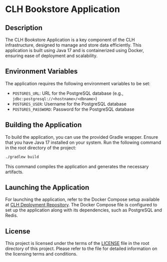 # CLH Bookstore Application

## Description

The CLH Bookstore Application is a key component of the CLH infrastructure, designed to manage and store data
efficiently. This application is built using Java 17 and is containerized using Docker, ensuring ease of deployment and
scalability.

## Environment Variables

The application requires the following environment variables to be set:

- `POSTGRES_URL`: URL for the PostgreSQL database (e.g., `jdbc:postgresql://<hostname>/<dbname>`)
- `POSTGRES_USER`: Username for the PostgreSQL database
- `POSTGRES_PASSWORD`: Password for the PostgreSQL database

## Building the Application

To build the application, you can use the provided Gradle wrapper. Ensure that you have Java 17 installed on your
system. Run the following command in the root directory of the project:

```bash
./gradlew build
```

This command compiles the application and generates the necessary artifacts.

## Launching the Application

For launching the application, refer to the Docker Compose setup available
at [CLH Deployment Repository](https://github.com/comp313-005-team2-w24/clh-deployment). The Docker Compose file is
configured to set up the application along with its dependencies, such as PostgreSQL and Redis.

## License

This project is licensed under the terms of the [LICENSE](LICENSE) file in the root directory of this project. Please
refer to the file for detailed information on the licensing terms and conditions.